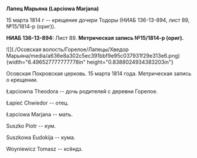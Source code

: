 **Лапец Марьяна (Lapciowa Marjana)**

15 марта 1814 г -- крещение дочери Тодоры (НИАБ 136-13-894, лист 89,
№15/1814-р (ориг)).

**НИАБ 136-13-894:** Лист 89. **Метрическая запись №15/1814-р (ориг).**

![](./Осовская волость/Горелое/Лапецы/Хведор Марьяна/media/a636e8a302c5ec391bbf9e95c037931f29e313e6.png){width="6.496527777777778in"
height="0.8388024934383203in"}

Осовская Покровская церковь. 15 марта 1814 года. Метрическая запись о
крещении.

Łapciowna Theodora -- дочь родителей с деревни Горелое.

Łapieć Chwiedor -- отец.

Łapciowa Marjana -- мать.

Suszko Piotr -- кум.

Suszkowa Eudokija -- кума.

Woyniewicz Tomasz -- ксёндз.
